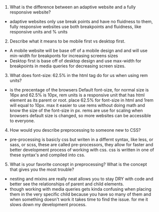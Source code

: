 1. What is the difference between an adaptive website and a fully responsive website?

- adaptive websites only use break points and have no fluidness to them, fully responsive websites use both breakpoints and fluidness, like responsive units and % units

2. Describe what it means to be mobile first vs desktop first.

- A mobile website will be base off of a mobile design and and will use min-width for breakponts for increasing screens sizes
- Desktop first is base off of desktop design and use max-width for breakpoints in media queries for decreasing screen sizes.

3. What does font-size: 62.5% in the html tag do for us when using rem units?

- is the precentage of the browsers Default font-size, for normal size is 16px and 62.5% is 10px, rem units is a responsive unit that has html element as its parent or root. place 62.5% for font-size in html and 1rem will equal to 10px. max it easier to use rems without doing math and know the size of the font-size in px. rems are use for scaling when browsers default size is changed, so more websites can be accessible to everyone.

4. How would you describe preprocessing to someone new to CSS?

- pre-processing is basicly css but writen in a differnt syntax, like less, or sass, or scss, these are called pre-processors, they allow for faster and better development process of working with css. css is written in one of these syntax's and compiled into css.

5. What is your favorite concept in preprocessing? What is the concept that gives you the most trouble?

- nesting and mixins are really neat allows you to stay DRY with code and better see the relationships of parent and child elements.
- though working with media queries gets kinda confusing when placing them in the very specific child because you have so many of them and when something doesn't work it takes time to find the issue. for me it slows down my development process.
